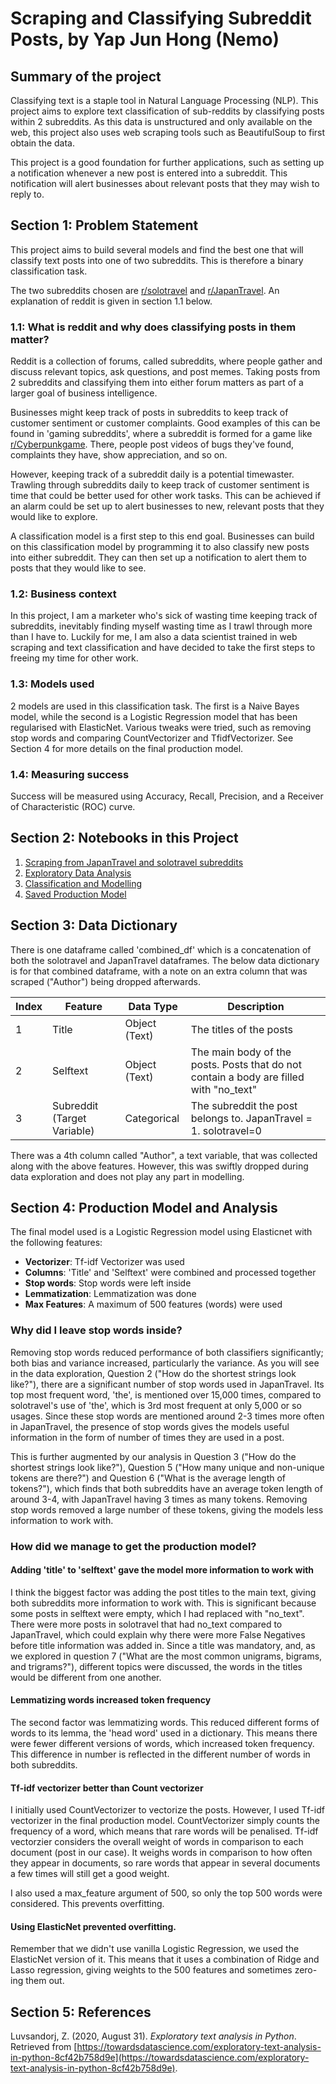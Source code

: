 # Scraping and Classifying Subreddit Posts, by Yap Jun Hong (Nemo)

## Summary of the project

Classifying text is a staple tool in Natural Language Processing (NLP). This project aims to explore text classification of sub-reddits by classifying posts within 2 subreddits. As this data is unstructured and only available on the web, this project also uses web scraping tools such as BeautifulSoup to first obtain the data.

This project is a good foundation for further applications, such as setting up a notification whenever a new post is entered into a subreddit. This notification will alert businesses about relevant posts that they may wish to reply to.

## Section 1: Problem Statement

This project aims to build several models and find the best one that will classify text posts into one of two subreddits. This is therefore a binary classification task. 

The two subreddits chosen are [r/solotravel](https://www.reddit.com/r/solotravel/) and [r/JapanTravel](https://www.reddit.com/r/JapanTravel/). An explanation of reddit is given in section 1.1 below.

### 1.1: What is reddit and why does classifying posts in them matter?

Reddit is a collection of forums, called subreddits, where people gather and discuss relevant topics, ask questions, and post memes. Taking posts from 2 subreddits and classifying them into either forum matters as part of a larger goal of business intelligence. 

Businesses might keep track of posts in subreddits to keep track of customer sentiment or customer complaints. Good examples of this can be found in 'gaming subreddits', where a subreddit is formed for a game like [r/Cyberpunkgame](https://www.reddit.com/r/cyberpunkgame/). There, people post videos of bugs they've found, complaints they have, show appreciation, and so on.

However, keeping track of a subreddit daily is a potential timewaster. Trawling through subreddits daily to keep track of customer sentiment is time that could be better used for other work tasks. This can be achieved if an alarm could be set up to alert businesses to new, relevant posts that they would like to explore.

A classification model is a first step to this end goal. Businesses can build on this classification model by programming it to also classify new posts into either subreddit. They can then set up a notification to alert them to posts that they would like to see.

### 1.2: Business context

In this project, I am a marketer who's sick of wasting time keeping track of subreddits, inevitably finding myself wasting time as I trawl through more than I have to. Luckily for me, I am also a data scientist trained in web scraping and text classification and have decided to take the first steps to freeing my time for other work.

### 1.3: Models used

2 models are used in this classification task. The first is a Naive Bayes model, while the second is a Logistic Regression model that has been regularised with ElasticNet. Various tweaks were tried, such as removing stop words and comparing CountVectorizer and TfidfVectorizer. See Section 4 for more details on the final production model.

### 1.4: Measuring success

Success will be measured using Accuracy, Recall, Precision, and a Receiver of Characteristic (ROC) curve.

## Section 2: Notebooks in this Project

1. [Scraping from JapanTravel and solotravel subreddits](code/01_web_scraping.ipynb)
2. [Exploratory Data Analysis](code/02_exploratory_data_analysis.ipynb)
3. [Classification and Modelling](code/03_classifying_and_modelling.ipynb)
4. [Saved Production Model](code/04_production_model_loader.ipynb)

## Section 3: Data Dictionary

There is one dataframe called 'combined_df' which is a concatenation of both the solotravel and JapanTravel dataframes. The below data dictionary is for that combined dataframe, with a note on an extra column that was scraped ("Author") being dropped afterwards.

**Index**|**Feature**|**Data Type**|**Description**|
|---|---|---|---|
|1|Title|Object (Text)|The titles of the posts|
|2|Selftext|Object (Text)|The main body of the posts. Posts that do not contain a body are filled with "no_text"|
|3|Subreddit (Target Variable)|Categorical|The subreddit the post belongs to. JapanTravel = 1. solotravel=0|

There was a 4th column called "Author", a text variable, that was collected along with the above features. However, this was swiftly dropped during data exploration and does not play any part in modelling.

## Section 4: Production Model and Analysis

The final model used is a Logistic Regression model using Elasticnet with the following features:

- **Vectorizer**: Tf-idf Vectorizer was used
- **Columns**: 'Title' and 'Selftext' were combined and processed together
- **Stop words**: Stop words were left inside
- **Lemmatization**: Lemmatization was done
- **Max Features**: A maximum of 500 features (words) were used

### Why did I leave stop words inside?

Removing stop words reduced performance of both classifiers significantly; both bias and variance increased, particularly the variance. As you will see in the data exploration, Question 2 ("How do the shortest strings look like?"), there are a significant number of stop words used in JapanTravel. Its top most frequent word, 'the', is mentioned over 15,000 times, compared to solotravel's use of 'the', which is 3rd most frequent at only 5,000 or so usages. Since these stop words are mentioned around 2-3 times more often in JapanTravel, the presence of stop words gives the models useful information in the form of number of times they are used in a post.

This is further augmented by our analysis in Question 3 ("How do the shortest strings look like?"), Question 5 ("How many unique and non-unique tokens are there?") and Question 6 ("What is the average length of tokens?"), which finds that both subreddits have an average token length of around 3-4, with JapanTravel having 3 times as many tokens. Removing stop words removed a large number of these tokens, giving the models less information to work with.

### How did we manage to get the production model?

#### Adding 'title' to 'selftext' gave the model more information to work with

I think the biggest factor was adding the post titles to the main text, giving both subreddits more information to work with. This is significant because some posts in selftext were empty, which I had replaced with "no_text". There were more posts in solotravel that had no_text compared to JapanTravel, which could explain why there were more False Negatives before title information was added in. Since a title was mandatory, and, as we explored in question 7 ("What are the most common unigrams, bigrams, and trigrams?"), different topics were discussed, the words in the titles would be different from one another.

#### Lemmatizing words increased token frequency

The second factor was lemmatizing words. This reduced different forms of words to its lemma, the 'head word' used in a dictionary. This means there were fewer different versions of words, which increased token frequency. This difference in number is reflected in the different number of words in both subreddits.

#### Tf-idf vectorizer better than Count vectorizer

I initially used CountVectorizer to vectorize the posts. However, I used Tf-idf vectorizer in the final production model. CountVectorizer simply counts the frequency of a word, which means that rare words will be penalised. Tf-idf vectorzier considers the overall weight of words in comparison to each document (post in our case). It weighs words in comparison to how often they appear in documents, so rare words that appear in several documents a few times will still get a good weight.

I also used a max_feature argument of 500, so only the top 500 words were considered. This prevents overfitting. 

#### Using ElasticNet prevented overfitting.

Remember that we didn't use vanilla Logistic Regression, we used the ElasticNet version of it. This means that it uses a combination of Ridge and Lasso regression, giving weights to the 500 features and sometimes zero-ing them out.

## Section 5: References

Luvsandorj, Z. (2020, August 31). _Exploratory text analysis in Python_. Retrieved from [https://towardsdatascience.com/exploratory-text-analysis-in-python-8cf42b758d9e](https://towardsdatascience.com/exploratory-text-analysis-in-python-8cf42b758d9e).
